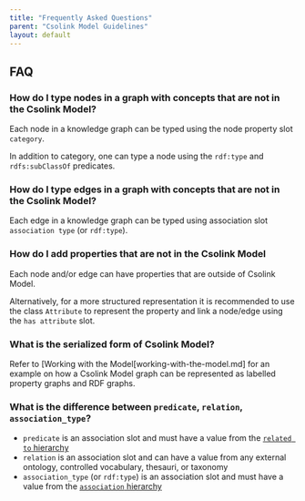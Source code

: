 ```yaml
---
title: "Frequently Asked Questions"
parent: "Csolink Model Guidelines"
layout: default
---
```


## FAQ

### How do I type nodes in a graph with concepts that are not in the Csolink Model?

Each node in a knowledge graph can be typed using the node property slot `category`.

In addition to category, one can type a node using the `rdf:type` and `rdfs:subClassOf` predicates.


### How do I type edges in a graph with concepts that are not in the Csolink Model?

Each edge in a knowledge graph can be typed using association slot `association type` (or `rdf:type`).


### How do I add properties that are not in the Csolink Model

Each node and/or edge can have properties that are outside of Csolink Model. 

Alternatively, for a more structured representation it is recommended to use the class `Attribute` to represent the property and link a node/edge using the `has attribute` slot.

### What is the serialized form of Csolink Model?

Refer to [Working with the Model[working-with-the-model.md] for an example on how a Csolink Model graph can be represented as labelled property graphs and RDF graphs.

### What is the difference between `predicate`, `relation`, `association_type`?

- `predicate` is an association slot and must have a value from the [`related to` hierarchy](https://noelmcloughlin.github.io/csolink-model/docs/related_to)
- `relation` is an association slot and can have a value from any external ontology, controlled vocabulary, thesauri, or taxonomy
- `association_type` (or `rdf:type`) is an association slot and must have a value from the [`association` hierarchy](https://noelmcloughlin.github.io/csolink-model/docs/Association)

